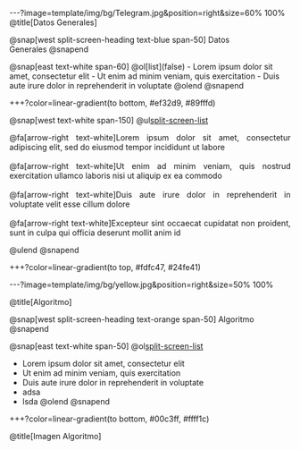 ---?image=template/img/bg/Telegram.jpg&position=right&size=60% 100%
@title[Datos Generales]

@snap[west split-screen-heading text-blue span-50]
Datos<br>Generales
@snapend

<p style="text-align: right justify;">
@snap[east text-white span-60]
@ol[list](false)
- Lorem ipsum dolor sit amet, consectetur elit
- Ut enim ad minim veniam, quis exercitation
- Duis aute irure dolor in reprehenderit in voluptate
@olend
@snapend
</p>

+++?color=linear-gradient(to bottom, #ef32d9, #89fffd)

@snap[west text-white span-150]
@ul[split-screen-list](false)

<p style="text-align: justify;">
@fa[arrow-right text-white]Lorem ipsum dolor sit amet, consectetur adipiscing elit, sed do eiusmod tempor incididunt ut labore<br>
<br>@fa[arrow-right text-white]Ut enim ad minim veniam, quis nostrud exercitation ullamco laboris nisi ut aliquip ex ea commodo<br>
<br>@fa[arrow-right text-white]Duis aute irure dolor in reprehenderit in voluptate velit esse cillum dolore<br>
<br>@fa[arrow-right text-white]Excepteur sint occaecat cupidatat non proident, sunt in culpa qui officia deserunt mollit anim id
</p>

@ulend
@snapend

+++?color=linear-gradient(to top, #fdfc47, #24fe41)

---?image=template/img/bg/yellow.jpg&position=right&size=50% 100%

@title[Algoritmo]

@snap[west split-screen-heading text-orange span-50]
Algoritmo
@snapend

@snap[east text-white span-50]
@ol[split-screen-list](false)
- Lorem ipsum dolor sit amet, consectetur elit
- Ut enim ad minim veniam, quis exercitation
- Duis aute irure dolor in reprehenderit in voluptate
- adsa
- lsda
@olend
@snapend

+++?color=linear-gradient(to bottom, #00c3ff, #ffff1c)

@title[Imagen Algoritmo]
